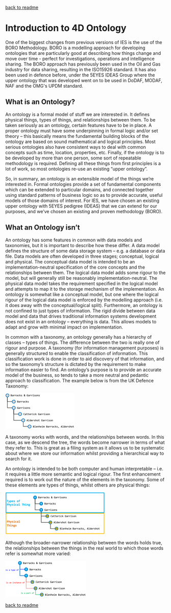 [back to readme](../../README.md)

# Introduction to 4D Ontology
One of the biggest changes from previous versions of IES is the use of the BORO Methodology. BORO is a modelling approach for developing ontologies that are particularly good at describing how things change and move over time - perfect for investigations, operations and intelligence sharing. The BORO approach has previously been used in the Oil and Gas industry for data sharing, resulting in the ISO15926 standard. It has also been used in defence before, under the 5EYES IDEAS Group where the upper ontology that was developed went on to be used in DoDAF, MODAF, NAF and the OMG's UPDM standard.

## What is an Ontology?
An ontology is a formal model of stuff we are interested in. It defines physical things, types of things, and relationships between them. To be taken seriously as an ontology, certain features have to be in place. A proper ontology must have some underpinning in formal logic and/or set theory – this basically means the fundamental building blocks of the ontology are based on sound mathematical and logical principles. Most serious ontologies also have consistent ways to deal with common concepts such as time, location, properties, etc. Finally, if the ontology is to be developed by more than one person, some sort of repeatable methodology is required. Defining all these things from first principles is a lot of work, so most ontologies re-use an existing “upper ontology”.

So, in summary, an ontology is an extensible model of the things we’re interested in. Formal ontologies provide a set of fundamental components which can be extended to particular domains, and connected together using standard patterns of business logic so as to provide accurate, useful models of those domains of interest. For IES, we have chosen an existing upper ontology with 5EYES pedigree (IDEAS) that we can extend for our purposes, and we’ve chosen an existing and proven methodology (BORO).

## What an Ontology isn’t
An ontology has some features in common with data models and taxonomies, but it is important to describe how these differ. A data model defines the structure of some data storage system – e.g. a database or data file. Data models are often developed in three stages; conceptual, logical and physical. The conceptual data model is intended to be an implementation-neutral specification of the core concepts and the relationships between them. The logical data model adds some rigour to the model, but will generally still be reasonably implementation-neutral. The physical data model takes the requirement specified in the logical model and attempts to map it to the storage mechanism of the implementation. An ontology is somewhat like a conceptual model, but one where the logical rigour of the logical data model is enforced by the modelling approach (i.e. it does away with the conceptual/logical split). Furthermore, an ontology is not confined to just types of information. The rigid divide between data model and data that drives traditional information systems development does not exist in an ontology – everything is data. This allows models to adapt and grow with minimal impact on implementation.

In common with a taxonomy, an ontology generally has a hierarchy of classes – types of things. The difference between the two is really one of rigour and purpose. A taxonomy (for information management purposes) is generally structured to enable the classification of information. This classification work is done in order to aid discovery of that information, and so the taxonomy’s structure is dictated by the requirement to make information easier to find. An ontology’s purpose is to provide an accurate model of the business, so tends to take a more neutral and pedantic approach to classification. The example below is from the UK Defence Taxonomy:

![Extract from the UK Defence Taxonomy](../diagrams/ukdt1.png)

A taxonomy works with words, and the relationships between words. In this case, as we descend the tree, the words become narrower in terms of what they refer to. This is great as a filing system as it allows us to be systematic about where we store our information whilst providing a hierarchical way to search for it.

An ontology is intended to be both computer and human interpretable – i.e. it requires a little more semantic and logical rigour. The first enhancement required is to work out the nature of the elements in the taxonomy. Some of these elements are types of things, whilst others are physical things:

![Taxonomy](../diagrams/ukdt2.png)

Although the broader-narrower relationship between the words holds true, the relationships between the things in the real world to which those words refer is somewhat more varied:

![Broader-narrower relationships](../diagrams/ukdt3.png)


[back to readme](../../README.md)

